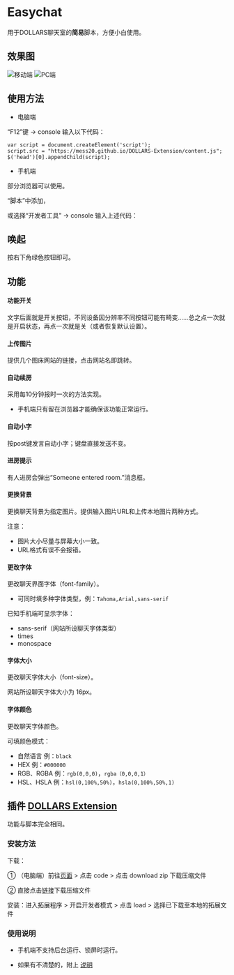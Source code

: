 # Easychat

用于DOLLARS聊天室的**简易**脚本，方便小白使用。

## 效果图

![移动端](http://i.miaosu.bid/data/f_31711428.jpg)
![PC端](https://s3.bmp.ovh/imgs/2022/07/23/48a6442f429a54d1.jpg)


## 使用方法
- 电脑端

“F12”键 → console 输入以下代码：
```
var script = document.createElement('script');
script.src = "https://mess20.github.io/DOLLARS-Extension/content.js";
$('head')[0].appendChild(script);
```

- 手机端

部分浏览器可以使用。

“脚本”中添加，

或选择“开发者工具” → console 输入上述代码：

## 唤起
按右下角绿色按钮即可。

## 功能
#### 功能开关
文字后面就是开关按钮，不同设备因分辨率不同按钮可能有畸变……总之点一次就是开启状态，再点一次就是关（或者恢复默认设置）。

#### 上传图片
提供几个图床网站的链接，点击网站名即跳转。


#### 自动续房
采用每10分钟报时一次的方法实现。

- 手机端只有留在浏览器才能确保该功能正常运行。

#### 自动小字
按post键发言自动小字；键盘直接发送不变。

#### 进房提示
有人进房会弹出“Someone entered room.”消息框。

#### 更换背景
更换聊天背景为指定图片。提供输入图片URL和上传本地图片两种方式。

注意：
- 图片大小尽量与屏幕大小一致。
- URL格式有误不会报错。

#### 更改字体
更改聊天界面字体（font-family）。

- 可同时填多种字体类型，例：`Tahoma,Arial,sans-serif`

已知手机端可显示字体：
- sans-serif（网站所设聊天字体类型）
- times
- monospace

#### 字体大小
更改聊天字体大小（font-size）。

网站所设聊天字体大小为 16px。

#### 字体颜色
更改聊天字体颜色。

可填颜色模式：
- 自然语言 例：`black`
- HEX 例：`#000000`
- RGB、RGBA 例：`rgb(0,0,0)`，`rgba（0,0,0,1）`
- HSL、HSLA 例：`hsl(0,100%,50%)`，`hsla(0,100%,50%,1)`


## 插件 [DOLLARS Extension](https://github.com/mess20/DOLLARS-Extension)
功能与脚本完全相同。
### 安装方法
下载：

① （电脑端）前往[页面](https://github.com/mess20/DOLLARS-Extension) > 点击 code > 点击 download zip 下载压缩文件

② 直接点击[链接](https://codeload.github.com/mess20/DOLLARS-Extension/zip/refs/heads/main)下载压缩文件

安装：进入拓展程序 > 开启开发者模式 > 点击 load > 选择已下载至本地的拓展文件

### 使用说明

- 手机端不支持后台运行、锁屏时运行。

- 如果有不清楚的，附上 [说明](https://mess20.github.io/TiddlyWiki/Tempor/code#%E3%80%90%E9%99%84%E5%BD%95%E8%AF%B4%E6%98%8E%E3%80%91%EF%BC%88android%E7%B3%BB%E7%BB%9F%EF%BC%89:%E3%80%90%E9%99%84%E5%BD%95%E8%AF%B4%E6%98%8E%E3%80%91%EF%BC%88android%E7%B3%BB%E7%BB%9F%EF%BC%89%20Tempor%20%E6%83%A8%E7%97%9B%E7%9A%84%E6%95%99%E8%AE%AD%20%E5%BF%AB%E6%8D%B7%E9%94%AE)


















